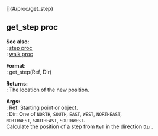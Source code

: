 []{#/proc/get_step}    
## get_step proc    
**See also:**    
:   [step proc](/ref/proc/step.md)    
:   [walk proc](/ref/proc/walk.md)    
<!-- -->    
**Format:**    
:   get_step(Ref, Dir)    
<!-- -->    
**Returns:**    
:   The location of the new position.    
<!-- -->    
**Args:**    
:   Ref: Starting point or object.    
:   Dir: One of `NORTH`, `SOUTH`, `EAST`, `WEST`, `NORTHEAST`,    
    `NORTHWEST`, `SOUTHEAST`, `SOUTHWEST`.    
Calculate the position of a step from `Ref` in the direction `Dir`.  